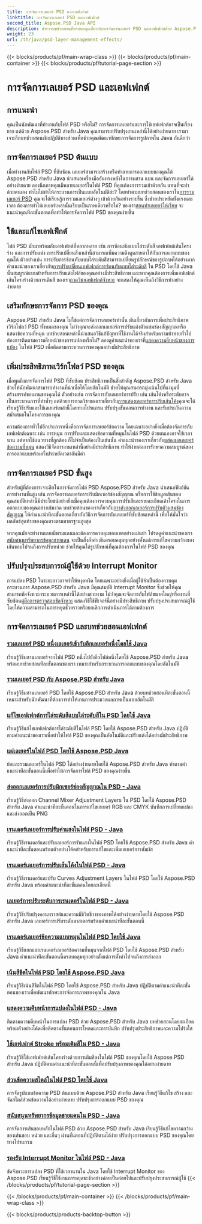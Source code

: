 ```yaml
---
title: การจัดการเลเยอร์ PSD และเอฟเฟกต์
linktitle: การจัดการเลเยอร์ PSD และเอฟเฟกต์
second_title: Aspose.PSD Java API
description: สำรวจบทช่วยสอนที่ครอบคลุมเกี่ยวกับการจัดการเลเยอร์ PSD และเอฟเฟกต์ด้วย Aspose.PSD สำหรับ Java เรียนรู้การผสาน แบน และปรับแต่งเลเยอร์ PSD ได้อย่างง่ายดาย
weight: 23
url: /th/java/psd-layer-management-effects/
---
```


{{< blocks/products/pf/main-wrap-class >}}
{{< blocks/products/pf/main-container >}}
{{< blocks/products/pf/tutorial-page-section >}}

# การจัดการเลเยอร์ PSD และเอฟเฟกต์

## การแนะนำ

คุณเป็นนักพัฒนาที่ทำงานกับไฟล์ PSD หรือไม่? การจัดการเลเยอร์และการใช้เอฟเฟกต์อาจเป็นเรื่องยาก แต่ด้วย Aspose.PSD สำหรับ Java คุณสามารถปรับปรุงงานเหล่านี้ได้อย่างง่ายดาย เรามาเจาะลึกบทช่วยสอนเชิงปฏิบัติบางส่วนเพื่อช่วยคุณพัฒนาทักษะการจัดการรูปภาพใน Java กันดีกว่า

## การจัดการเลเยอร์ PSD ต้นแบบ

 เมื่อทำงานกับไฟล์ PSD ที่ซับซ้อน เลเยอร์สามารถสร้างหรือทำลายการออกแบบของคุณได้ Aspose.PSD สำหรับ Java นำเสนอเครื่องมืออันทรงพลังในการผสาน แบน และจัดการเลเยอร์ได้อย่างง่ายดาย ลองนึกภาพคุณมีหลายเลเยอร์ในไฟล์ PSD ที่คุณต้องการรวมเข้าด้วยกัน แทนที่จะทำด้วยตนเอง ทำไมไม่ทำให้กระบวนการเป็นแบบอัตโนมัติล่ะ? โดยทำตามบทช่วยสอนของเราใน[การรวมเลเยอร์ PSD](./merge-psd-layers/) คุณจะได้เรียนรู้การรวมเลเยอร์ต่างๆ เข้าด้วยกันอย่างราบรื่น ซึ่งช่วยประหยัดทั้งแรงและเวลา ต้องการทำให้เลเยอร์เหล่านั้นเรียบเป็นภาพเดียวหรือไม่? ของเรา[สอนทำเลเยอร์ให้เรียบ](./flatten-layers-psd-files/) จะแนะนำคุณทีละขั้นตอนเพื่อทำให้การจัดการไฟล์ PSD ของคุณง่ายขึ้น

## ใช้และแก้ไขเอฟเฟ็กต์

ไฟล์ PSD มักมาพร้อมกับเอฟเฟกต์ที่หลากหลาย เช่น การซ้อนทับแบบไล่ระดับสี เอฟเฟกต์เส้นโครงร่าง และการปรับแต่ง การปรับเปลี่ยนสิ่งเหล่านี้สามารถเพิ่มความดึงดูดสายตาให้กับการออกแบบของคุณได้ ตัวอย่างเช่น การปรับการซ้อนทับแบบไล่ระดับสีสามารถเปลี่ยนรูปลักษณ์ของรูปภาพได้อย่างมาก คำแนะนำของเราเกี่ยวกับ[การปรับเปลี่ยนเอฟเฟกต์การซ้อนทับแบบไล่ระดับสี](./modify-gradient-overlay-effect-psd/) ใน PSD โดยใช้ Java นั้นสมบูรณ์แบบสำหรับการปรับแต่งไฟล์ของคุณอย่างมีประสิทธิภาพ และหากคุณต้องการเพิ่มเอฟเฟกต์เส้นโครงร่างด้วยการเติมสี ของเรา[กวดวิชาเอฟเฟกต์จังหวะ](./apply-stroke-effect-color-fill-psd/) จะแสดงให้คุณเห็นถึงวิธีการทำอย่างง่ายดาย

## เสริมทักษะการจัดการ PSD ของคุณ

 Aspose.PSD สำหรับ Java ไม่ใช่แค่การจัดการเลเยอร์เท่านั้น มันเกี่ยวกับการเพิ่มประสิทธิภาพเวิร์กโฟลว์ PSD ทั้งหมดของคุณ ไม่ว่าคุณจะส่งออกเลเยอร์การปรับแต่งตัวผสมช่องสัญญาณหรือแสดงข้อความที่หมุน บทช่วยสอนเหล่านี้นำเสนอวิธีแก้ปัญหาที่ใช้งานได้จริงสำหรับความท้าทายทั่วไป ต้องการติดตามความคืบหน้าของการแปลงหรือไม่? ลองดูคำแนะนำของเราที่[แสดงความคืบหน้าของการแปลง](./show-conversion-progress-psd-files/) ในไฟล์ PSD เพื่อติดตามกระบวนการของคุณอย่างมีประสิทธิภาพ

## เพิ่มประสิทธิภาพเวิร์กโฟลว์ PSD ของคุณ

 เมื่อพูดถึงการจัดการไฟล์ PSD ที่ซับซ้อน ประสิทธิภาพเป็นสิ่งสำคัญ Aspose.PSD สำหรับ Java ช่วยให้นักพัฒนาสามารถทำงานที่น่าเบื่อได้โดยอัตโนมัติ ช่วยให้คุณสามารถมุ่งเน้นไปที่แง่มุมที่สร้างสรรค์ของงานของคุณได้ ตัวอย่างเช่น การจัดการกับเลเยอร์การปรับ เช่น เส้นโค้งหรือระดับอาจเป็นกระบวนการที่ทำซ้ำๆ แต่ด้วยการกวดวิชาของเราเกี่ยวกับ[การแสดงเลเยอร์การปรับเส้นโค้ง](./render-curves-adjustment-layer-psd/)คุณจะได้เรียนรู้วิธีปรับและใช้เลเยอร์เหล่านี้โดยทางโปรแกรม ปรับปรุงขั้นตอนการทำงาน และรับประกันความสม่ำเสมอในโครงการของคุณ

 ความต้องการทั่วไปอีกประการหนึ่งคือการจัดการเลเยอร์ข้อความ โดยเฉพาะอย่างยิ่งเมื่อต้องจัดการกับเอฟเฟกต์เฉพาะ เช่น การหมุน การปรับและแสดงข้อความที่หมุนในไฟล์ PSD ด้วยตนเองอาจใช้เวลานาน แต่หากใช้แนวทางที่ถูกต้อง ก็ไม่จำเป็นต้องเป็นเช่นนั้น คำแนะนำของเราเกี่ยวกับ[แสดงผลเลเยอร์ข้อความที่หมุน](./render-rotated-text-layer-psd/) แสดงวิธีจัดการงานเหล่านี้อย่างมีประสิทธิภาพ ทำให้ง่ายต่อการรักษาความสมบูรณ์ของการออกแบบพร้อมทั้งประหยัดเวลาอันมีค่า

## การจัดการเลเยอร์ PSD ขั้นสูง

 สำหรับผู้ที่ต้องการเจาะลึกในการจัดการไฟล์ PSD Aspose.PSD สำหรับ Java นำเสนอฟังก์ชันการทำงานขั้นสูง เช่น การจัดการเลเยอร์การปรับมิกเซอร์ช่องสัญญาณ หรือการใช้ข้อมูลเส้นขอบ คุณสมบัติเหล่านี้มีประโยชน์อย่างยิ่งเมื่อคุณต้องการควบคุมการปรับสีและรายละเอียดเค้าโครงในการออกแบบของคุณอย่างเข้มงวด บทช่วยสอนของเราเกี่ยวกับ[การส่งออกเลเยอร์การปรับตัวผสมช่องสัญญาณ](./export-channel-mixer-adjustment-layer-psd/) ให้คำแนะนำทีละขั้นตอนเกี่ยวกับวิธีการจัดการกับเลเยอร์ที่ซับซ้อนเหล่านี้ เพื่อให้มั่นใจว่าผลลัพธ์สุดท้ายของคุณตรงตามมาตรฐานสูงสุด

 หากคุณมักจะทำงานแบบมีพรมแดนและต้องการควบคุมขอบเขตอย่างแม่นยำ โปรดดูคำแนะนำของเรา[สนับสนุนทรัพยากรข้อมูลชายแดน](./support-border-information-resource-psd/) จะเป็นสิ่งล้ำค่า มันครอบคลุมทุกอย่างตั้งแต่การแก้ไขความกว้างของเส้นขอบไปจนถึงการปรับหน่วย ช่วยให้คุณได้รูปลักษณ์ที่คุณต้องการในไฟล์ PSD ของคุณ

## ปรับปรุงประสบการณ์ผู้ใช้ด้วย Interrupt Monitor

การแปลง PSD ในระยะยาวอาจทำให้หงุดหงิด โดยเฉพาะอย่างยิ่งเมื่อผู้ใช้จำเป็นต้องควบคุมกระบวนการ Aspose.PSD สำหรับ Java มีคุณสมบัติ Interrupt Monitor ซึ่งช่วยให้คุณสามารถขัดจังหวะกระบวนการเหล่านี้ได้อย่างสวยงาม ไม่ว่าคุณจะจัดการกับไฟล์ขนาดใหญ่หรืองานที่ซับซ้อน[คู่มือการตรวจสอบขัดจังหวะ](./support-interrupt-monitor-psd-files/) แสดงวิธีใช้ฟีเจอร์นี้อย่างมีประสิทธิภาพ ปรับปรุงประสบการณ์ผู้ใช้โดยให้ความสามารถในการหยุดชั่วคราวหรือยกเลิกการดำเนินการได้ตามต้องการ

## การจัดการเลเยอร์ PSD และบทช่วยสอนเอฟเฟกต์
### [รวมเลเยอร์ PSD หนึ่งเลเยอร์เข้ากับอีกเลเยอร์หนึ่งโดยใช้ Java](./merge-one-psd-layer-to-another/)
เรียนรู้วิธีผสานเลเยอร์จากไฟล์ PSD หนึ่งไปยังอีกไฟล์หนึ่งโดยใช้ Aspose.PSD สำหรับ Java พร้อมบทช่วยสอนทีละขั้นตอนของเรา เหมาะสำหรับกระบวนการออกแบบของคุณโดยอัตโนมัติ
### [รวมเลเยอร์ PSD กับ Aspose.PSD สำหรับ Java](./merge-psd-layers/)
เรียนรู้วิธีผสานเลเยอร์ PSD โดยใช้ Aspose.PSD สำหรับ Java ด้วยบทช่วยสอนทีละขั้นตอนนี้ เหมาะสำหรับนักพัฒนาที่ต้องการทำให้งานการประมวลผลภาพเป็นแบบอัตโนมัติ
### [แก้ไขเอฟเฟกต์การไล่ระดับสีแบบไล่ระดับสีใน PSD โดยใช้ Java](./modify-gradient-overlay-effect-psd/)
เรียนรู้วิธีแก้ไขเอฟเฟกต์การไล่ระดับสีในไฟล์ PSD โดยใช้ Aspose.PSD สำหรับ Java ปฏิบัติตามคำแนะนำของเราเพื่อทำให้ไฟล์ PSD ของคุณเป็นอัตโนมัติและปรับแต่งได้อย่างมีประสิทธิภาพ
### [แผ่เลเยอร์ในไฟล์ PSD โดยใช้ Aspose.PSD Java](./flatten-layers-psd-files/)
ย่อและรวมเลเยอร์ในไฟล์ PSD ได้อย่างง่ายดายโดยใช้ Aspose.PSD สำหรับ Java ทำตามคำแนะนำทีละขั้นตอนนี้เพื่อทำให้การจัดการไฟล์ PSD ของคุณง่ายขึ้น
### [ส่งออกเลเยอร์การปรับมิกเซอร์ช่องสัญญาณใน PSD - Java](./export-channel-mixer-adjustment-layer-psd/)
เรียนรู้วิธีส่งออก Channel Mixer Adjustment Layers ใน PSD โดยใช้ Aspose.PSD สำหรับ Java คำแนะนำทีละขั้นตอนในการแก้ไขเลเยอร์ RGB และ CMYK บันทึกการเปลี่ยนแปลง และส่งออกเป็น PNG
### [เรนเดอร์เลเยอร์การปรับค่าแสงในไฟล์ PSD - Java](./render-exposure-adjustment-layer-psd/)
เรียนรู้วิธีเรนเดอร์และปรับเลเยอร์การรับแสงในไฟล์ PSD โดยใช้ Aspose.PSD สำหรับ Java คำแนะนำทีละขั้นตอนพร้อมตัวอย่างโค้ดสำหรับการแก้ไขและเพิ่มเลเยอร์การสัมผัส
### [เรนเดอร์เลเยอร์การปรับเส้นโค้งในไฟล์ PSD - Java](./render-curves-adjustment-layer-psd/)
เรียนรู้วิธีเรนเดอร์และปรับ Curves Adjustment Layers ในไฟล์ PSD โดยใช้ Aspose.PSD สำหรับ Java พร้อมคำแนะนำทีละขั้นตอนโดยละเอียดนี้
### [เลเยอร์การปรับระดับการเรนเดอร์ในไฟล์ PSD - Java](./render-level-adjustment-layer-psd/)
เรียนรู้วิธีปรับปรุงคอนทราสต์และความมีชีวิตชีวาของภาพได้อย่างง่ายดายโดยใช้ Aspose.PSD สำหรับ Java เลเยอร์การปรับระดับมาสเตอร์พร้อมคำแนะนำทีละขั้นตอนนี้
### [เรนเดอร์เลเยอร์ข้อความแบบหมุนในไฟล์ PSD โดยใช้ Java](./render-rotated-text-layer-psd/)
เรียนรู้วิธีแยกและเรนเดอร์เลเยอร์ข้อความที่หมุนจากไฟล์ PSD โดยใช้ Aspose.PSD สำหรับ Java คำแนะนำทีละขั้นตอนนี้ครอบคลุมทุกอย่างตั้งแต่การตั้งค่าไปจนถึงการส่งออก
### [เน้นสีชีตในไฟล์ PSD โดยใช้ Aspose.PSD Java](./highlight-sheet-color-psd-files/)
เรียนรู้วิธีเน้นสีชีตในไฟล์ PSD โดยใช้ Aspose.PSD สำหรับ Java ปฏิบัติตามคำแนะนำทีละขั้นตอนของเราเพื่อพัฒนาทักษะการจัดการภาพของคุณใน Java
### [แสดงความคืบหน้าการแปลงในไฟล์ PSD - Java](./show-conversion-progress-psd-files/)
ติดตามความคืบหน้าในการแปลง PSD ด้วย Aspose.PSD สำหรับ Java บทช่วยสอนโดยละเอียดพร้อมตัวอย่างโค้ดเพื่อติดตามขั้นตอนการโหลดและการบันทึก ปรับปรุงประสิทธิภาพและความโปร่งใส
### [ใช้เอฟเฟกต์ Stroke พร้อมเติมสีใน PSD - Java](./apply-stroke-effect-color-fill-psd/)
เรียนรู้วิธีใช้เอฟเฟกต์เส้นโครงร่างด้วยการเติมสีลงในไฟล์ PSD ของคุณโดยใช้ Aspose.PSD สำหรับ Java ปฏิบัติตามคำแนะนำทีละขั้นตอนนี้เพื่อปรับปรุงภาพของคุณได้อย่างง่ายดาย
### [ส่วนข้อความสไตล์ในไฟล์ PSD โดยใช้ Java](./style-text-portions-psd-files/)
การจัดรูปแบบข้อความ PSD ต้นแบบด้วย Aspose.PSD สำหรับ Java เรียนรู้วิธีแก้ไข สร้าง และจัดสไตล์ส่วนข้อความได้อย่างง่ายดาย ปรับปรุงการออกแบบ PSD ของคุณ
### [สนับสนุนทรัพยากรข้อมูลชายแดนใน PSD - Java](./support-border-information-resource-psd/)
การจัดการเส้นขอบหลักในไฟล์ PSD ด้วย Aspose.PSD สำหรับ Java เรียนรู้วิธีแก้ไขความกว้างของเส้นขอบ หน่วย และอื่นๆ ผ่านขั้นตอนที่ปฏิบัติตามได้ง่าย ปรับปรุงการออกแบบ PSD ของคุณโดยทางโปรแกรม
### [รองรับ Interrupt Monitor ในไฟล์ PSD - Java](./support-interrupt-monitor-psd-files/)
ขัดจังหวะการแปลง PSD ที่ใช้เวลานานใน Java โดยใช้ Interrupt Monitor ของ Aspose.PSD เรียนรู้วิธีใช้งานการหยุดชะงักอย่างค่อยเป็นค่อยไปและปรับปรุงประสบการณ์ผู้ใช้
{{< /blocks/products/pf/tutorial-page-section >}}

{{< /blocks/products/pf/main-container >}}
{{< /blocks/products/pf/main-wrap-class >}}

{{< blocks/products/products-backtop-button >}}
